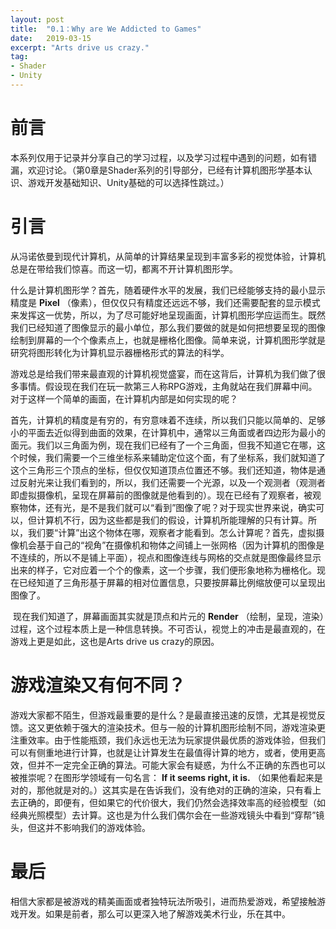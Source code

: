 ```yaml
---
layout: post
title:  "0.1：Why are We Addicted to Games"
date:   2019-03-15
excerpt: "Arts drive us crazy."
tag:
- Shader
- Unity
---
```


# 前言

​	本系列仅用于记录并分享自己的学习过程，以及学习过程中遇到的问题，如有错漏，欢迎讨论。（第0章是Shader系列的引导部分，已经有计算机图形学基本认识、游戏开发基础知识、Unity基础的可以选择性跳过。）

# 引言

​	从冯诺依曼到现代计算机，从简单的计算结果呈现到丰富多彩的视觉体验，计算机总是在带给我们惊喜。而这一切，都离不开计算机图形学。

​	什么是计算机图形学？首先，随着硬件水平的发展，我们已经能够支持的最小显示精度是 **Pixel** （像素），但仅仅只有精度还远远不够，我们还需要配套的显示模式来发挥这一优势，所以，为了尽可能好地呈现画面，计算机图形学应运而生。既然我们已经知道了图像显示的最小单位，那么我们要做的就是如何把想要呈现的图像绘制到屏幕的一个个像素点上，也就是栅格化图像。简单来说，计算机图形学就是研究将图形转化为计算机显示器栅格形式的算法的科学。

​	游戏总是给我们带来最直观的计算机视觉盛宴，而在这背后，计算机为我们做了很多事情。假设现在我们在玩一款第三人称RPG游戏，主角就站在我们屏幕中间。对于这样一个简单的画面，在计算机内部是如何实现的呢？

​	首先，计算机的精度是有穷的，有穷意味着不连续，所以我们只能以简单的、足够小的平面去近似得到曲面的效果，在计算机中，通常以三角面或者四边形为最小的面元。我们以三角面为例，现在我们已经有了一个三角面，但我不知道它在哪，这个时候，我们需要一个三维坐标系来辅助定位这个面，有了坐标系，我们就知道了这个三角形三个顶点的坐标，但仅仅知道顶点位置还不够。我们还知道，物体是通过反射光来让我们看到的，所以，我们还需要一个光源，以及一个观测者（观测者即虚拟摄像机，呈现在屏幕前的图像就是他看到的）。现在已经有了观察者，被观察物体，还有光，是不是我们就可以“看到”图像了呢？对于现实世界来说，确实可以，但计算机不行，因为这些都是我们的假设，计算机所能理解的只有计算。所以，我们要“计算”出这个物体在哪，观察者才能看到。怎么计算呢？首先，虚拟摄像机会基于自己的“视角”在摄像机和物体之间铺上一张网格（因为计算机的图像是不连续的，所以不是铺上平面），视点和图像连线与网格的交点就是图像最终显示出来的样子，它对应着一个个的像素，这一个步骤，我们便形象地称为栅格化。现在已经知道了三角形基于屏幕的相对位置信息，只要按屏幕比例缩放便可以呈现出图像了。

​	现在我们知道了，屏幕画面其实就是顶点和片元的 **Render** （绘制，呈现，渲染）过程，这个过程本质上是一种信息转换。不可否认，视觉上的冲击是最直观的，在游戏上更是如此，这也是Arts drive us crazy的原因。

# 游戏渲染又有何不同？

​	游戏大家都不陌生，但游戏最重要的是什么？是最直接迅速的反馈，尤其是视觉反馈。这又更依赖于强大的渲染技术。但与一般的计算机图形绘制不同，游戏渲染更注重效率。由于性能瓶颈，我们永远也无法为玩家提供最优质的游戏体验，但我们可以有侧重地进行计算，也就是让计算发生在最值得计算的地方，或者，使用更高效，但并不一定完全正确的算法。可能大家会有疑惑，为什么不正确的东西也可以被推崇呢？在图形学领域有一句名言： **If it seems right, it is.** （如果他看起来是对的，那他就是对的。）这其实是在告诉我们，没有绝对的正确的渲染，只有看上去正确的，即便有，但如果它的代价很大，我们仍然会选择效率高的经验模型（如经典光照模型）去计算。这也是为什么我们偶尔会在一些游戏镜头中看到“穿帮”镜头，但这并不影响我们的游戏体验。

# 最后

​	相信大家都是被游戏的精美画面或者独特玩法所吸引，进而热爱游戏，希望接触游戏开发。如果是前者，那么可以更深入地了解游戏美术行业，乐在其中。